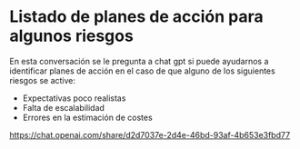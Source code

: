 # Listado de planes de acción para algunos riesgos

En esta conversación se le pregunta a chat gpt si puede ayudarnos a identificar planes de acción en el caso de que alguno de los siguientes riesgos se active:

+ Expectativas poco realistas
+ Falta de escalabilidad
+ Errores en la estimación de costes

https://chat.openai.com/share/d2d7037e-2d4e-46bd-93af-4b653e3fbd77